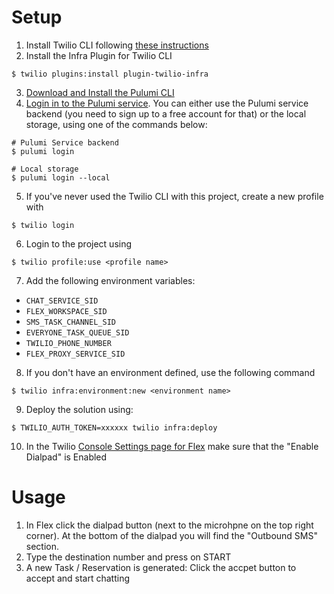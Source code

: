 # Setup  

1. Install Twilio CLI following [these instructions](https://www.twilio.com/docs/twilio-cli/quickstart) 
1. Install the Infra Plugin for Twilio CLI 
```
$ twilio plugins:install plugin-twilio-infra
```
3. [Download and Install the Pulumi CLI](https://www.pulumi.com/docs/get-started/install/)
4. [Login in to the Pulumi service](https://www.pulumi.com/docs/reference/cli/pulumi_login/). You can either use the Pulumi service backend (you need to sign up to a free account for that) or the local storage, using one of the commands below:
```
# Pulumi Service backend
$ pulumi login

# Local storage
$ pulumi login --local
```
5. If you've never used the Twilio CLI with this project, create a new profile with 
```
$ twilio login
```
6. Login to the project using
```
$ twilio profile:use <profile name>
```
7. Add the following environment variables: 

* `CHAT_SERVICE_SID`
* `FLEX_WORKSPACE_SID`
* `SMS_TASK_CHANNEL_SID` 
* `EVERYONE_TASK_QUEUE_SID`
* `TWILIO_PHONE_NUMBER`
* `FLEX_PROXY_SERVICE_SID`

8. If you don't have an environment defined, use the following command
```
$ twilio infra:environment:new <environment name>
```
9. Deploy the solution using: 
```
$ TWILIO_AUTH_TOKEN=xxxxxx twilio infra:deploy
```
10. In the Twilio [Console Settings page for Flex](https://www.twilio.com/console/flex/settings) make sure that the "Enable Dialpad" is Enabled

# Usage 
1. In Flex click the dialpad button (next to the microhpne on the top right corner). At the bottom of the dialpad you will find the "Outbound SMS" section. 
1. Type the destination number and press on START
1. A new Task / Reservation is generated: Click the accpet button to accept and start chatting 
